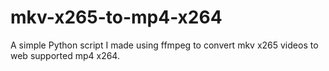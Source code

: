 # mkv-x265-to-mp4-x264
A simple Python script I made using ffmpeg to convert mkv x265 videos to web supported mp4 x264.

